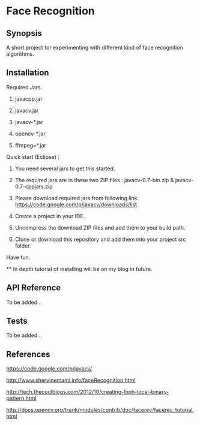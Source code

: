 Face Recognition
===============

## Synopsis

A short project for experimenting with different kind of face recognition algorithms.  

## Installation

Required Jars

1. javacpp.jar

2. javacv.jar 

3. javacv-*.jar

4. opencv-*.jar

5. ffmpeg=*.jar

Quick start (Eclipse) :

1. You need several jars to get this started. 

2. The required jars are in these two ZIP files : javacv-0.7-bin.zip & javacv-0.7-cppjars.zip

3. Please download required jars from following link. https://code.google.com/p/javacv/downloads/list

4. Create a project in your IDE. 

5. Uncompress the download ZIP files and add them to your build path. 

6. Clone or download this repository and add them into your project src folder. 

Have fun. 


** In depth tutorial of installing will be on my blog in future.

## API Reference

To be added ..

## Tests

To be added .. 

## References 

https://code.google.com/p/javacv/

http://www.shervinemami.info/faceRecognition.html

http://tech.thecoolblogs.com/2012/10/creating-lbph-local-binary-pattern.html

http://docs.opencv.org/trunk/modules/contrib/doc/facerec/facerec_tutorial.html





